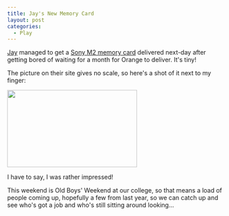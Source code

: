 ```yaml
---
title: Jay's New Memory Card
layout: post
categories:
  - Play
---
```

[Jay](https://pictures.scholesmafia.co.uk/index.php/?profile=31) managed to get a [Sony M2 memory card](http://sony.co.uk/view/ShowProduct.action?product=MSA1GA) delivered next-day after getting bored of waiting for a month for Orange to deliver. It's tiny!

The picture on their site gives no scale, so here's a shot of it next to my finger:

[<img class="alignnone size-medium wp-image-271" src="https://cmbuckley.co.uk/files/2006/10/m2-300x179.jpg" alt="" width="300" height="179" srcset="https://cmbuckley.co.uk/files/2006/10/m2-300x179.jpg 300w, https://cmbuckley.co.uk/files/2006/10/m2.jpg 488w" sizes="(max-width: 300px) 100vw, 300px" />](https://cmbuckley.co.uk/files/2006/10/m2.jpg)

I have to say, I was rather impressed!

This weekend is Old Boys' Weekend at our college, so that means a load of people coming up, hopefully a few from last year, so we can catch up and see who's got a job and who's still sitting around looking...